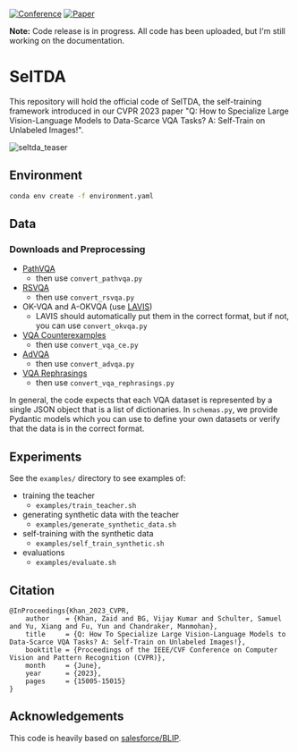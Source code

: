 [![Conference](https://img.shields.io/badge/CVPR-2023-blue)](https://openaccess.thecvf.com/content/CVPR2023/html/Khan_Q_How_To_Specialize_Large_Vision-Language_Models_to_Data-Scarce_VQA_CVPR_2023_paper.html)
[![Paper](http://img.shields.io/badge/paper-arxiv.2306.03932-B31B1B.svg)](https://arxiv.org/abs/2306.03932)

**Note:** Code release is in progress. All code has been uploaded, but I'm still working on the documentation.

# SelTDA
This repository will hold the official code of SelTDA, the self-training framework introduced in our CVPR 2023 paper "Q: How to Specialize Large Vision-Language Models to Data-Scarce VQA Tasks? A: Self-Train on Unlabeled Images!".


![seltda_teaser](https://user-images.githubusercontent.com/4918041/225918833-7d744775-260a-4bc3-a642-7279531b5b07.png)

## Environment
```bash
conda env create -f environment.yaml
```

## Data
### Downloads and Preprocessing
- [PathVQA](https://github.com/UCSD-AI4H/PathVQA)
    - then use `convert_pathvqa.py`
- [RSVQA](https://rsvqa.sylvainlobry.com/)
    - then use `convert_rsvqa.py`
- OK-VQA and A-OKVQA (use [LAVIS](https://github.com/salesforce/LAVIS))
    - LAVIS should automatically put them in the correct format, but if not, you can use `convert_okvqa.py`
- [VQA Counterexamples](https://github.com/cdancette/detect-shortcuts)
    - then use `convert_vqa_ce.py`
- [AdVQA](https://adversarialvqa.org/download.html)
    - then use `convert_advqa.py`
- [VQA Rephrasings](https://facebookresearch.github.io/VQA-Rephrasings/)
    - then use `convert_vqa_rephrasings.py`

In general, the code expects that each VQA dataset is represented by a single JSON object that is a list of dictionaries. In `schemas.py`, we provide Pydantic models which you can use to define your own datasets or verify that the data is in the correct format. 

## Experiments
See the `examples/` directory to see examples of:
- training the teacher 
    - `examples/train_teacher.sh`
- generating synthetic data with the teacher
    - `examples/generate_synthetic_data.sh`
- self-training with the synthetic data
    - `examples/self_train_synthetic.sh`
- evaluations
    - `examples/evaluate.sh`

## Citation
```
@InProceedings{Khan_2023_CVPR,
    author    = {Khan, Zaid and BG, Vijay Kumar and Schulter, Samuel and Yu, Xiang and Fu, Yun and Chandraker, Manmohan},
    title     = {Q: How To Specialize Large Vision-Language Models to Data-Scarce VQA Tasks? A: Self-Train on Unlabeled Images!},
    booktitle = {Proceedings of the IEEE/CVF Conference on Computer Vision and Pattern Recognition (CVPR)},
    month     = {June},
    year      = {2023},
    pages     = {15005-15015}
}
```


## Acknowledgements
This code is heavily based on [salesforce/BLIP](https://github.com/salesforce/BLIP).